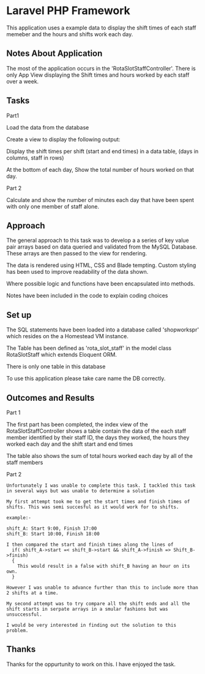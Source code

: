 # Laravel PHP Framework

This application uses a example data to display the shift times of each staff memeber and the hours and shifts work each day.

## Notes About Application

The most of the application occurs in the 'RotaSlotStaffController'. There is only App View displaying the Shift times and hours worked by each staff over a week.

## Tasks

Part1

  Load the data from the database

  Create a view to display the following output:

  Display the shift times per shift (start and end times) in a data table, (days in columns, staff in rows)

  At the bottom of each day, Show the total number of hours worked on that day.

Part 2

  Calculate and show the number of minutes each day that have been spent with only one member of staff alone.


## Approach

The general approach to this task was to develop a a series of key value pair arrays based on data queried and validated from the MySQL Database. These arrays are then passed to the view for rendering.

The data is rendered using HTML, CSS and Blade tempting. Custom styling has been used to improve readability of the data shown.

Where possible logic and functions have been encapsulated into methods.

Notes have been included in the code to explain coding choices


## Set up

The SQL statements have been loaded into a database called 'shopworkspr' which resides on the a Homestead VM instance.

The Table has been defined as 'rota_slot_staff' in the model class RotaSlotStaff which extends Eloquent ORM.

There is only one table in this database

To use this application please take care name the DB correctly.


## Outcomes and Results

Part 1

  The first part has been completed, the index view of the RotaSlotStaffController shows a table contain the data of the each staff member identified by their staff ID, the days they worked, the hours they worked each day and the shift start and end times

  The table also shows the sum of total hours worked each day by all of the staff members

Part 2

    Unfortunately I was unable to complete this task. I tackled this task in several ways but was unable to determine a solution

    My first attempt took me to get the start times and finish times of shifts. This was semi succesful as it would work for to shifts.

    example:-

    shift_A: Start 9:00, Finish 17:00
    shift_B: Start 10:00, Finish 18:00

    I then compared the start and finish times along the lines of
      if( shift_A->start =< shift_B->start && shift_A->finish => Shift_B->finish)
      {
        This would result in a false with shift_B having an hour on its own.
      }

    However I was unable to advance further than this to include more than 2 shifts at a time.

    My second attempt was to try compare all the shift ends and all the shift starts in serpate arrays in a smular fashions but was unsuccessful.

    I would be very interested in finding out the solution to this problem.

## Thanks

Thanks for the oppurtunity to work on this. I have enjoyed the task.
